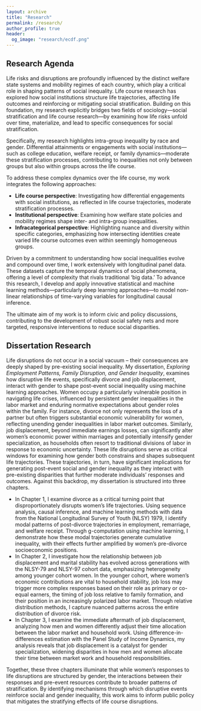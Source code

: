 ```yaml
---
layout: archive
title: "Research"
permalink: /research/
author_profile: true
header:
  og_image: "research/ecdf.png"
---
```


## Research Agenda 
Life risks and disruptions are profoundly influenced by the distinct welfare state systems and mobility regimes of each country, which play a critical role in shaping patterns of social inequality. Life course research has explored how social institutions structure life trajectories, affecting life outcomes and reinforcing or mitigating social stratification. Building on this foundation, my research explicitly bridges two fields of sociology—social stratification and life course research—by examining how life risks unfold over time, materialize, and lead to specific consequences for social stratification. 

Specifically, my research highlights intra-group inequality by race and gender. Differential attainments or engagements with social institutions—such as college education, welfare receipt, or family dynamics—moderate these stratification processes, contributing to inequalities not only between groups but also within groups across the life course.

To address these complex dynamics over the life course, my work integrates the following approaches:

* **Life course perspective**: Investigating how differential engagements with social institutions, as reflected in life course trajectories, moderate stratification processes.
* **Institutional perspective**: Examining how welfare state policies and mobility regimes shape inter- and intra-group inequalities.
* **Infracategorical perspective**: Highlighting nuance and diversity within specific categories, emphasizing how intersecting identities create varied life course outcomes even within seemingly homogeneous groups.

Driven by a commitment to understanding how social inequalities evolve and compound over time, I work extensively with longitudinal panel data. These datasets capture the temporal dynamics of social phenomena, offering a level of complexity that rivals traditional ‘big data.’ To advance this research, I develop and apply innovative statistical and machine learning methods—particularly deep learning approaches—to model non-linear relationships of time-varying variables for longitudinal causal inference.

The ultimate aim of my work is to inform civic and policy discussions, contributing to the development of robust social safety nets and more targeted, responsive interventions to reduce social disparities. 


## Dissertation Research 

Life disruptions do not occur in a social vacuum – their consequences are deeply shaped by pre-existing social inequality. My dissertation, _Exploring Employment Patterns, Family Disruption, and Gender Inequality_, examines how disruptive life events, specifically divorce and job displacement, interact with gender to shape post-event social inequality using machine learning approaches. Women occupy a particularly vulnerable position in navigating life crises, influenced by persistent gender inequalities in the labor market and enduring normative expectations about gender roles within the family. For instance, divorce not only represents the loss of a partner but often triggers substantial economic vulnerability for women, reflecting unending gender inequalities in labor market outcomes. Similarly, job displacement, beyond immediate earnings losses, can significantly alter women’s economic power within marriages and potentially intensify gender specialization, as households often resort to traditional divisions of labor in response to economic uncertainty. These life disruptions serve as critical windows for examining how gender both constrains and shapes subsequent life trajectories. These trajectories, in turn, have significant implications for generating post-event social and gender inequality as they interact with pre-existing disparities that further moderate individuals’ responses and outcomes. Against this backdrop, my dissertation is structured into three chapters.

* In Chapter 1, I examine divorce as a critical turning point that disproportionately disrupts women’s life trajectories. Using sequence analysis, causal inference, and machine learning methods with data from the National Longitudinal Survey of Youth (NLSY) 1979, I identify modal patterns of post-divorce trajectories in employment, remarriage, and welfare receipt. Through g-computation using machine learning, I demonstrate how these modal trajectories generate cumulative inequality, with their effects further amplified by women’s pre-divorce socioeconomic positions.
* In Chapter 2, I investigate how the relationship between job displacement and marital stability has evolved across generations with the NLSY-79 and NLSY-97 cohort data, emphasizing heterogeneity among younger cohort women. In the younger cohort, where women’s economic contributions are vital to household stability, job loss may trigger more complex responses based on their role as primary or co-equal earners, the timing of job loss relative to family formation, and their position in an increasingly polarized labor market. Through relative distribution methods, I capture nuanced patterns across the entire distribution of divorce risk.
* In Chapter 3, I examine the immediate aftermath of job displacement, analyzing how men and women differently adjust their time allocation between the labor market and household work. Using difference-in-differences estimation with the Panel Study of Income Dynamics, my analysis reveals that job displacement is a catalyst for gender specialization, widening disparities in how men and women allocate their time between market work and household responsibilities.
  
Together, these three chapters illuminate that while women’s responses to life disruptions are structured by gender, the interactions between their responses and pre-event resources contribute to broader patterns of stratification. By identifying mechanisms through which disruptive events reinforce social and gender inequality, this work aims to inform public policy that mitigates the stratifying effects of life course disruptions.



